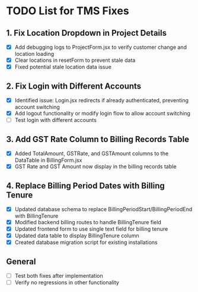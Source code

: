# TODO List for TMS Fixes

## 1. Fix Location Dropdown in Project Details
- [x] Add debugging logs to ProjectForm.jsx to verify customer change and location loading
- [x] Clear locations in resetForm to prevent stale data
- [x] Fixed potential stale location data issue

## 2. Fix Login with Different Accounts
- [x] Identified issue: Login.jsx redirects if already authenticated, preventing account switching
- [x] Add logout functionality or modify login flow to allow account switching
- [ ] Test login with different accounts

## 3. Add GST Rate Column to Billing Records Table
- [x] Added TotalAmount, GSTRate, and GSTAmount columns to the DataTable in BillingForm.jsx
- [x] GST Rate and GST Amount now display in the billing records table

## 4. Replace Billing Period Dates with Billing Tenure
- [x] Updated database schema to replace BillingPeriodStart/BillingPeriodEnd with BillingTenure
- [x] Modified backend billing routes to handle BillingTenure field
- [x] Updated frontend form to use single text field for billing tenure
- [x] Updated data table to display BillingTenure column
- [x] Created database migration script for existing installations

## General
- [ ] Test both fixes after implementation
- [ ] Verify no regressions in other functionality
